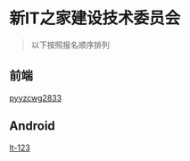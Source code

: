 # 新IT之家建设技术委员会
> 以下按照报名顺序排列

## 前端
 [pyyzcwg2833](https://github.com/pyyzcwg2833)

## Android
 [lt-123](https://github.com/lt-123)
